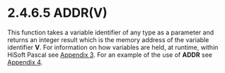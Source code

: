 # 2.4.6.5 ADDR(V)

This function takes a variable identifier of any type as a parameter and returns an integer result which is the memory address of the variable identifier **V**. For information on how variables are held, at runtime, within HiSoft Pascal see [Appendix 3](man_a3-data-storage.md). For an example of the use of **ADDR** see [Appendix 4](man_a4-examples.md).
